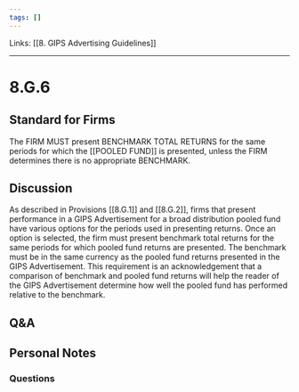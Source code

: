 ```yaml
---
tags: []
---
```

Links: [[8. GIPS Advertising Guidelines]]
___
# 8.G.6
## Standard for Firms
The FIRM MUST present BENCHMARK TOTAL RETURNS for the same periods for which the [[POOLED FUND]] is presented, unless the FIRM determines there is no appropriate BENCHMARK.
## Discussion
As described in Provisions [[8.G.1]] and [[8.G.2]], firms that present performance in a GIPS Advertisement for a broad distribution pooled fund have various options for the periods used in presenting returns. Once an option is selected, the firm must present benchmark total returns for the same periods for which pooled fund returns are presented. The benchmark must be in the same currency as the pooled fund returns presented in the GIPS Advertisement. This requirement is an acknowledgement that a comparison of benchmark and pooled fund returns will help the reader of the GIPS Advertisement determine how well the pooled fund has performed relative to the benchmark.
## Q&A

## Personal Notes

### Questions